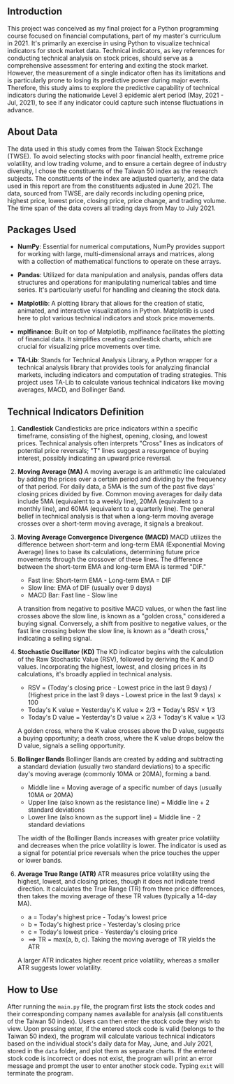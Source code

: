 ## Introduction

This project was conceived as my final project for a Python programming course focused on financial computations, part of my master's curriculum in 2021. It's primarily an exercise in using Python to visualize technical indicators for stock market data. Technical indicators, as key references for conducting technical analysis on stock prices, should serve as a comprehensive assessment for entering and exiting the stock market. However, the measurement of a single indicator often has its limitations and is particularly prone to losing its predictive power during major events. Therefore, this study aims to explore the predictive capability of technical indicators during the nationwide Level 3 epidemic alert period (May, 2021 - Jul, 2021), to see if any indicator could capture such intense fluctuations in advance.

## About Data

The data used in this study comes from the Taiwan Stock Exchange (TWSE). To avoid selecting stocks with poor financial health, extreme price volatility, and low trading volume, and to ensure a certain degree of industry diversity, I chose the constituents of the Taiwan 50 index as the research subjects. The constituents of the index are adjusted quarterly, and the data used in this report are from the constituents adjusted in June 2021. The data, sourced from TWSE, are daily records including opening price, highest price, lowest price, closing price, price change, and trading volume. The time span of the data covers all trading days from May to July 2021.

## Packages Used

- **NumPy**: Essential for numerical computations, NumPy provides support for working with large, multi-dimensional arrays and matrices, along with a collection of mathematical functions to operate on these arrays.
    
- **Pandas**: Utilized for data manipulation and analysis, pandas offers data structures and operations for manipulating numerical tables and time series. It's particularly useful for handling and cleaning the stock data.
    
- **Matplotlib**: A plotting library that allows for the creation of static, animated, and interactive visualizations in Python. Matplotlib is used here to plot various technical indicators and stock price movements.
    
- **mplfinance**: Built on top of Matplotlib, mplfinance facilitates the plotting of financial data. It simplifies creating candlestick charts, which are crucial for visualizing price movements over time.
    
- **TA-Lib**: Stands for Technical Analysis Library, a Python wrapper for a technical analysis library that provides tools for analyzing financial markets, including indicators and computation of trading strategies. This project uses TA-Lib to calculate various technical indicators like moving averages, MACD, and Bollinger Band.

## Technical Indicators Definition

1. **Candlestick** 
   Candlesticks are price indicators within a specific timeframe, consisting of the highest, opening, closing, and lowest prices. Technical analysis often interprets "Cross" lines as indicators of potential price reversals; "T" lines suggest a resurgence of buying interest, possibly indicating an upward price reversal.
    
2. **Moving Average (MA)** 
   A moving average is an arithmetic line calculated by adding the prices over a certain period and dividing by the frequency of that period. For daily data, a 5MA is the sum of the past five days' closing prices divided by five. Common moving averages for daily data include 5MA (equivalent to a weekly line), 20MA (equivalent to a monthly line), and 60MA (equivalent to a quarterly line). The general belief in technical analysis is that when a long-term moving average crosses over a short-term moving average, it signals a breakout.
    
3. **Moving Average Convergence Divergence (MACD)** 
   MACD utilizes the difference between short-term and long-term EMA (Exponential Moving Average) lines to base its calculations, determining future price movements through the crossover of these lines. The difference between the short-term EMA and long-term EMA is termed "DIF."
   
   - Fast line: Short-term EMA - Long-term EMA = DIF
   - Slow line: EMA of DIF (usually over 9 days)
   - MACD Bar: Fast line - Slow line
   
   A transition from negative to positive MACD values, or when the fast line crosses above the slow line, is known as a "golden cross," considered a buying signal. Conversely, a shift from positive to negative values, or the fast line crossing below the slow line, is known as a "death cross," indicating a selling signal.
    
4. **Stochastic Oscillator (KD)** 
   The KD indicator begins with the calculation of the Raw Stochastic Value (RSV), followed by deriving the K and D values. Incorporating the highest, lowest, and closing prices in its calculations, it's broadly applied in technical analysis.
   
   - RSV = (Today's closing price - Lowest price in the last 9 days) / (Highest price in the last 9 days - Lowest price in the last 9 days) × 100
   - Today's K value = Yesterday's K value × 2/3 + Today's RSV × 1/3
   - Today's D value = Yesterday's D value × 2/3 + Today's K value × 1/3
   
   A golden cross, where the K value crosses above the D value, suggests a buying opportunity; a death cross, where the K value drops below the D value, signals a selling opportunity.
    
5. **Bollinger Bands** 
   Bollinger Bands are created by adding and subtracting a standard deviation (usually two standard deviations) to a specific day's moving average (commonly 10MA or 20MA), forming a band.
   
   - Middle line = Moving average of a specific number of days (usually 10MA or 20MA)
   - Upper line (also known as the resistance line) = Middle line + 2 standard deviations
   - Lower line (also known as the support line) = Middle line - 2 standard deviations

   The width of the Bollinger Bands increases with greater price volatility and decreases when the price volatility is lower. The indicator is used as a signal for potential price reversals when the price touches the upper or lower bands.
    
6. **Average True Range (ATR)** 
   ATR measures price volatility using the highest, lowest, and closing prices, though it does not indicate trend direction. It calculates the True Range (TR) from three price differences, then takes the moving average of these TR values (typically a 14-day MA).
   
   - a = Today's highest price - Today's lowest price
   - b = Today's highest price - Yesterday's closing price
   - c = Today's lowest price - Yesterday's closing price
   - ⟹ TR = max(a, b, c). Taking the moving average of TR yields the ATR
   
   A larger ATR indicates higher recent price volatility, whereas a smaller ATR suggests lower volatility.

## How to Use

After running the `main.py` file, the program first lists the stock codes and their corresponding company names available for analysis (all constituents of the Taiwan 50 index). Users can then enter the stock code they wish to view. Upon pressing enter, if the entered stock code is valid (belongs to the Taiwan 50 index), the program will calculate various technical indicators based on the individual stock's daily data for May, June, and July 2021, stored in the `data` folder, and plot them as separate charts. If the entered stock code is incorrect or does not exist, the program will print an error message and prompt the user to enter another stock code. Typing `exit` will terminate the program.